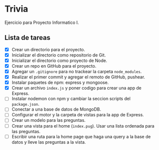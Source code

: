 # Trivia

Ejercicio para Proyecto Informatico I.

## Lista de tareas

- [x] Crear un directorio para el proyecto.
- [x] Inicializar el directorio como repositorio de Git.
- [x] Inicializar el directorio como proyecto de Node.
- [x] Crear un repo en GitHub para el proyecto.
- [x] Agregar un `.gitignore` para no trackear la carpeta `node_modules`.
- [x] Realizar el primer commit y agregar el remoto de GitHub, pushear.
- [x] Instalar paquetes de npm: express y mongoose.
- [x] Crear un archivo `index.js` y poner codigo para crear una app de Express.
- [ ] Instalar nodemon con npm y cambiar la seccion scripts del `package.json`.
- [ ] Conectar a una base de datos de MongoDB.
- [ ] Configurar el motor y la carpeta de vistas para la app de Express.
- [ ] Crear un modelo para las preguntas.
- [ ] Crear una vista para el home (`index.pug`). Usar una lista ordenada para las preguntas.
- [ ] Escribir una ruta para la home page que haga una query a la base de datos y lleve las preguntas a la vista.
